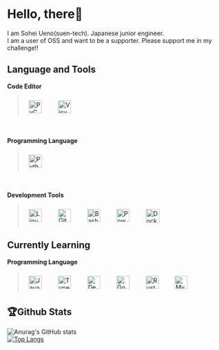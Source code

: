 # Hello, there🤗
I am Sohei Ueno(suen-tech). Japanese junior engineer.<br>
I am a user of OSS and want to be a supporter. Please support me in my challenge!!

## Language and Tools

**Code Editor** 
> <a href="https://www.jetbrains.com/pycharm/" target="_blank"><img style="margin: 10px; vertical-align: top" src="https://cdn.simpleicons.org/pycharm" alt="PyCharm" height="30" /></a>　
<a href="https://code.visualstudio.com/" target="_blank"><img style="margin: 10px; vertical-align: top" src="https://camo.githubusercontent.com/f39f203ca1defeb47e3505ef9044d3303c038c60de7e67f6c229992602e59128/68747470733a2f2f63646e2e6a7364656c6976722e6e65742f67682f64657669636f6e732f64657669636f6e2f69636f6e732f7673636f64652f7673636f64652d6f726967696e616c2e737667" alt="Visual Studio Code" height="30" /></a>
<br>

**Programming Language** 
> <a href="https://www.python.org/" target="_blank"><img style="margin: 10px; vertical-align: top" src="https://s3.dualstack.us-east-2.amazonaws.com/pythondotorg-assets/media/files/python-logo-only.svg" alt="Python" height="30" /></a> 
<br>

**Development Tools**
> <a href="https://www.linux.org/" target="_blank"><img style="margin: 10px" src="https://profilinator.rishav.dev/skills-assets/linux-original.svg" alt="Linux" height="30" /></a>　
<a href="https://git-scm.com/" target="_blank"><img style="margin: 10px; vertical-align: top" src="https://profilinator.rishav.dev/skills-assets/git-scm-icon.svg" alt="Git" height="30" /></a>　
<a href="https://www.gnu.org/software/bash/" target="_blank"><img style="margin: 10px; vertical-align: top" src="https://profilinator.rishav.dev/skills-assets/gnu_bash-icon.svg" alt="Bash" height="30" /></a>　
<a href="https://docs.microsoft.com/en-us/powershell/" target="_blank"><img style="margin: 10px; vertical-align: top" src="https://profilinator.rishav.dev/skills-assets/powershell.png" alt="PowerShell" height="30" /></a>　
<a href="https://www.docker.com/" target="_blank"><img height="32" width="32" src="https://cdn.simpleicons.org/docker" style="margin: 10px; vertical-align: top" src="https://www.docker.com/" alt="Docker" height="30" /></a>


 
## Currently Learning

**Programming Language**
> <a href="https://www.javascript.com/" target="_blank"><img style="margin: 10px; vertical-align: top" src="https://profilinator.rishav.dev/skills-assets/javascript-original.svg" alt="JavaScript" height="30" /></a>　
<a href="https://www.typescriptlang.org/" target="_blank"><img style="margin: 10px; vertical-align: top" src="https://profilinator.rishav.dev/skills-assets/typescript-original.svg" alt="TypeScript" height="30" /></a>　
<a href="https://deno.land/" target="_blank"><img style="margin: 10px; vertical-align: top" src="https://profilinator.rishav.dev/skills-assets/deno.svg" alt="Deno" height="30" /></a>　
<a href="https://go.dev/" target="_blank"><img style="margin: 10px; vertical-align: top" src="https://profilinator.rishav.dev/skills-assets/go-original.svg" alt="Go" height="30" /></a>　
<a href="https://www.rust-lang.org/" target="_blank"><img style="margin: 10px; vertical-align: top" src="https://profilinator.rishav.dev/skills-assets/rust-plain.svg" alt="Rust" height="30" /></a>　
<a href="https://www.mysql.com/" target="_blank"><img style="margin: 10px; vertical-align: top" src="https://profilinator.rishav.dev/skills-assets/mysql-original-wordmark.svg" alt="MySQL" height="30" /></a>


## 🏆Github Stats
![Anurag's GitHub stats](https://github-readme-stats.vercel.app/api?username=suen-tech&show_icons=true&theme=radical)  
[![Top Langs](https://github-readme-stats.vercel.app/api/top-langs/?username=suen-tech)](https://github.com/anuraghazra/github-readme-stats)
